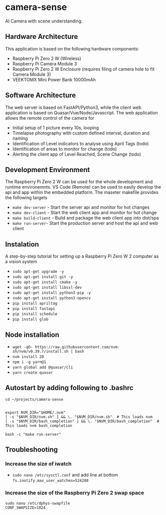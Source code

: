 # camera-sense
AI Camera with scene understanding.

## Hardware Architecture
This application is based on the following hardware components:
* Raspberry Pi Zero 2 W (Wireless)
* Raspberry Pi Camera Module 3
* Raspberry Pi Zero 2 W Enclosure (requires filing of camera hole to fit Camera Module 3)
* VEEKTOMX Mini Power Bank 10000mAh

## Software Architecture
The web server is based on FastAPI/Python3, while the client web application is based on Quasar/Vue/Node/Javascript. 
The web application allows the remote control of the camera for 
* Initial setup of 1 picture every 10s, looping
* Timelapse photography with custom defined interval, duration and naming
* Identification of Level indicators to analyse using April Tags (todo)
* Identification of areas to monitor for change (todo)
* Alerting the client app of Level Reached, Scene Change (todo)

## Development Environment
The Raspberry Pi Zero 2 W can be used for the whole development and runtime environemnts. 
VS Code (Remote) can be used to easily develop the api and app within the embedded platform.
The maseter makefile provides the following targets
* `make dev-server` - Start the server api and monitor for hot changes
* `make dev-client` - Start the web client app and monitor for hot change
* `make build-client` - Build and package the web client app into dist/spa
* `make run-server`- Start the production server and host the api and web client

## Instalation
A step-by-step tutorial for setting up a Raspberry Pi Zero W 2 computer as a vision system
* `sudo apt-get upgrade -y`
* `sudo apt-get install git -y`
* `sudo apt-get install cmake -y`
* `sudo apt-get install libssl-dev`
* `sudo apt-get install python3-pip -y`
* `sudo apt-get install python3-opencv`
* `pip install apriltag`
* `pip install fastapi`
* `pip install schedule`
* `pip install glob`

## Node installation
* `wget -qO- https://raw.githubusercontent.com/nvm-sh/nvm/v0.39.7/install.sh | bash`
* `nvm install 20`
* `npm i -g yarn@1`
* `yarn global add @quasar/cli`
* `yarn create quasar`

## Autostart by adding following to .bashrc
```
cd ~/projects/camera-sense


export NVM_DIR="$HOME/.nvm"
[ -s "$NVM_DIR/nvm.sh" ] && \. "$NVM_DIR/nvm.sh"  # This loads nvm
[ -s "$NVM_DIR/bash_completion" ] && \. "$NVM_DIR/bash_completion"  # This loads nvm bash_completion

bash -c "make run-server"

```

## Troubleshooting
### Increase the size of iwatch
* `sudo nano /etc/sysctl.conf` and add line at bottom `fs.inotify.max_user_watches=524288`

### Increase the size of the Raspberry Pi Zero 2 swap space
```
sudo nano /etc/dphys-swapfile
CONF_SWAPSIZE=1024
```
